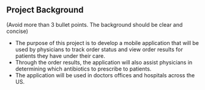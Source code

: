 ## Project Background
(Avoid more than 3 bullet points. The background should be clear and concise)

- The purpose of this project is to develop a mobile application that will be used by physicians to track order status and view order results for patients they have under their care.
- Through the order results, the application will also assist physicians in determining which antibiotics to prescribe to patients.
- The application will be used in doctors offices and hospitals across the US.